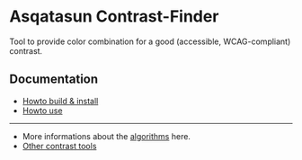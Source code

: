 # Asqatasun Contrast-Finder

Tool to provide color combination for a good (accessible, WCAG-compliant) contrast.


## Documentation
* [Howto build & install](Howto-build-and-install.md)
* [Howto use](Howto-use.md)

---
* More informations about the [algorithms](The-algorithms.md) here.
* [Other contrast tools](Other-contrast-tools.md)
